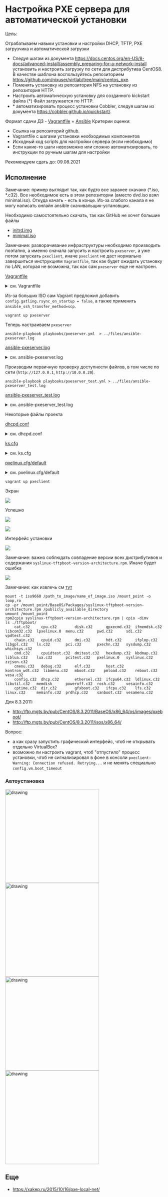 # Настройка PXE сервера для автоматической установки

Цель:

Отрабатываем навыки установки и настройки DHCP, TFTP, PXE загрузчика и автоматической загрузки

* Следуя шагам из документа https://docs.centos.org/en-US/8-docs/advanced-install/assembly_preparing-for-a-network-install установить и настроить загрузку по сети для дистрибутива CentOS8. В качестве шаблона воспользуйтесь репозиторием https://github.com/nixuser/virtlab/tree/main/centos_pxe.
* Поменять установку из репозитория NFS на установку из репозитория HTTP.
* Настроить автоматическую установку для созданного kickstart файла (*) Файл загружается по HTTP.
* \* автоматизировать процесс установки Cobbler, cледуя шагам из документа https://cobbler.github.io/quickstart/.

Формат сдачи ДЗ - [Vagrantfile](./027_tobe/vm/Vagrantfile) + [Ansible](./027_tobe/ansible/roles/pxeserver/tasks/main.yml)
Критерии оценки:

* Ссылка на репозиторий github.
* Vagrantfile с шагами установки необходимых компонентов
* Исходный код scripts для настройки сервера (если необходимо)
* Если какие-то шаги невозможно или сложно автоматизировать, то инструкции по ручным шагам для настройки

Рекомендуем сдать до: 09.08.2021

##  Исполнение
Замечание: пример выглядит так, как будто все заранее скачано (*.iso, *.c32). Все необходимое есть в этом репозитории (вместо dvd.iso взял minimal.iso). Откуда качать - есть в конце. Из-за слабого канала я не могу написать онлайн ansible скачивальщик-установщик. 

Необходимо самостоятельно скачать, так как GitHub не хочет большие файлы
* [initrd.img](http://ftp.mgts.by/pub/CentOS/8.3.2011/BaseOS/x86_64/os/images/pxeboot/initrd.img)
* [minimal.iso](http://ftp.mgts.by/pub/CentOS/8.3.2011/isos/x86_64/CentOS-8.3.2011-x86_64-minimal.iso)

Замечание: разворачивание инфраструктуры необходимо производить поэтапно, а именно сначала запусить и настроить `pxeserver`, а уже потом запускать `pxeclient`, иначе `pxeclient` не даст нормально завершиться инструкциям `Vagrantfile`, так как будет ожидать установку по LAN, которая не возможна, так как сам `pxeserver` еще не настроен.

[Vagrantfile](./027_tobe/vm/Vagrantfile)

<details><summary>см. Vagrantfile</summary>

```properties
# -*- mode: ruby -*-
# vi: set ft=ruby :

Vagrant.configure("2") do |config|

    config.vm.define "pxeserver" do |server|
        config.vm.box = 'centos/8.3'
        config.vm.box_url = 'https://cloud.centos.org/centos/8/x86_64/images/CentOS-8-Vagrant-8.3.2011-20201204.2.x86_64.vagrant-virtualbox.box'
        config.vm.box_download_checksum = 'fee51a026c1caa9d88a8c74f09352ef4b7606952285cdf2888ea062a8eee499f'
        config.vm.box_download_checksum_type = 'sha256'
        config.gatling.rsync_on_startup = false

        server.vm.host_name = 'pxeserver'
        server.vm.network :private_network,
                         ip: "10.0.0.20",
                         virtualbox__intnet: 'pxenet'

        # server.vm.network "forwarded_port", guest: 80, host: 8081

        server.vm.provider "virtualbox" do |vb|
            vb.memory = "1024"
            vb.customize ["modifyvm", :id, "--natdnshostresolver1", "on"]
        end

        # config.vm.network "forwarded_port", guest: 80, host: 8888

        # ENABLE to setup PXE
        # server.vm.provision "shell",
        #  name: "Setup PXE server",
        #  path: "setup_pxe.sh"
        # end
    end

    # Cent OS 8.2
    # config used from this
    # https://github.com/eoli3n/vagrant-pxe/blob/master/client/Vagrantfile
    config.vm.define "pxeclient" do |pxeclient|
        pxeclient.vm.box = 'centos/7'                       # <------ изначально стоит Сentos 7
        pxeclient.vm.host_name = 'pxeclient'
        pxeclient.vm.network :private_network, ip: "10.0.0.21"
        pxeclient.vm.provider :virtualbox do |vb|
            vb.memory = "2048"
            vb.customize ["modifyvm", :id, "--natdnshostresolver1", "on"]
            vb.customize [
                'modifyvm', :id,
                '--nic1', 'intnet',
                '--intnet1', 'pxenet',
                '--nic2', 'nat',
                '--boot1', 'net',
                '--boot2', 'none',
                '--boot3', 'none',
                '--boot4', 'none'
            ]
        end
    end

end

```

</details>


Из-за больших ISO сам Vagrant предложил добавить `config.gatling.rsync_on_startup = false`, а также применить `ansible_ssh_transfer_method=scp`.

```shell
vagrant up pxeserver
```

Теперь настраиваем `pxeserver`

```shell
ansible-playbook playbooks/pxeserver.yml  > ../files/ansible-pxeserver.log 
```

[ansible-pxeserver.log ](./027_tobe/files/ansible-pxeserver.log)

<details><summary>см. ansible-pxeserver.log</summary>

```properties

PLAY [Playbook of "PXE server"] ************************************************

TASK [Gathering Facts] *********************************************************
ok: [pxeserver]

TASK [../roles/pxeserver : Install EPEL Repo package from standart repo] *******
changed: [pxeserver]

TASK [../roles/pxeserver : Install DHCP-server] ********************************
changed: [pxeserver]

TASK [../roles/pxeserver : Install tftp-server] ********************************
changed: [pxeserver]

TASK [../roles/pxeserver : Install nginx] **************************************
changed: [pxeserver]

TASK [../roles/pxeserver : Configure nginx] ************************************
changed: [pxeserver]

TASK [../roles/pxeserver : Firewall and SELinix configure] *********************
changed: [pxeserver]

TASK [../roles/pxeserver : Burn /etc/dhcp/dhcpd.conf] **************************
changed: [pxeserver]

TASK [../roles/pxeserver : Create directories] *********************************
changed: [pxeserver] => (item=/usr/share/nginx/html/images/CentOS-8)
changed: [pxeserver] => (item=/usr/share/nginx/html/pxelinux.cfg)
changed: [pxeserver] => (item=/usr/share/nginx/html/cfg)

TASK [../roles/pxeserver : Burn files from syslinux-tftpboot-6.04-4.el8.noarch.rpm] ***
changed: [pxeserver] => (item=ldlinux.c32)
changed: [pxeserver] => (item=libcom32.c32)
changed: [pxeserver] => (item=libmenu.c32)
changed: [pxeserver] => (item=libutil.c32)
changed: [pxeserver] => (item=menu.c32)
changed: [pxeserver] => (item=pxelinux.0)
changed: [pxeserver] => (item=vesamenu.c32)

TASK [../roles/pxeserver : Burn pxelinux.cfg/default] **************************
changed: [pxeserver]

TASK [../roles/pxeserver : Burn initrd.img and vmlinuz] ************************
changed: [pxeserver] => (item=initrd.img)
changed: [pxeserver] => (item=vmlinuz)
changed: [pxeserver] => (item=minimal.iso)

TASK [../roles/pxeserver : Mount `minimal.iso`] ********************************
changed: [pxeserver]

TASK [../roles/pxeserver : Burn ks.cfg] ****************************************
changed: [pxeserver]

RUNNING HANDLER [../roles/pxeserver : systemctl-restart-dhcpd] *****************
changed: [pxeserver]

RUNNING HANDLER [../roles/pxeserver : start nginx] *****************************
changed: [pxeserver]

RUNNING HANDLER [../roles/pxeserver : restart nginx] ***************************
changed: [pxeserver]

PLAY RECAP *********************************************************************
pxeserver                  : ok=17   changed=16   unreachable=0    failed=0    skipped=0    rescued=0    ignored=0   


```

</details>


Производим первичную проверку доступности файлов, в том числе по сети (`http://127.0.0.1`, `http://10.0.0.20`).

```shell
ansible-playbook playbooks/pxeserver_test.yml > ../files/ansible-pxeserver_test.log
```

[ansible-pxeserver_test.log](./027_tobe/files/ansible-pxeserver_test.log)

<details><summary>см. ansible-pxeserver_test.log</summary>

```properties

PLAY [Playbook of "PXE server"] ************************************************

TASK [Gathering Facts] *********************************************************
ok: [pxeserver]

TASK [../roles/pxeserver_test : check files available at local] ****************
changed: [pxeserver] => (item=/usr/share/nginx/html/pxelinux.0)
changed: [pxeserver] => (item=/usr/share/nginx/html/libutil.c32)
changed: [pxeserver] => (item=/usr/share/nginx/html/menu.c32)
changed: [pxeserver] => (item=/usr/share/nginx/html/libmenu.c32)
changed: [pxeserver] => (item=/usr/share/nginx/html/ldlinux.c32)
changed: [pxeserver] => (item=/usr/share/nginx/html/vesamenu.c32)
changed: [pxeserver] => (item=/usr/share/nginx/html/exports)
changed: [pxeserver] => (item=/usr/share/nginx/html/pxelinux.cfg/default)
changed: [pxeserver] => (item=/usr/share/nginx/html/centos8-install/LICENSE)
changed: [pxeserver] => (item=/usr/share/nginx/html/cfg/ks.cfg)
changed: [pxeserver] => (item=/usr/share/nginx/html/images/CentOS-8/initrd.img)
changed: [pxeserver] => (item=/usr/share/nginx/html/images/CentOS-8/vmlinuz)

TASK [../roles/pxeserver_test : check pages available on http://127.0.0.1/] ****
ok: [pxeserver] => (item=pxelinux.0)
ok: [pxeserver] => (item=libutil.c32)
ok: [pxeserver] => (item=menu.c32)
ok: [pxeserver] => (item=libmenu.c32)
ok: [pxeserver] => (item=ldlinux.c32)
ok: [pxeserver] => (item=vesamenu.c32)
ok: [pxeserver] => (item=exports)
ok: [pxeserver] => (item=pxelinux.cfg/default)
ok: [pxeserver] => (item=centos8-install/LICENSE)
ok: [pxeserver] => (item=cfg/ks.cfg)
ok: [pxeserver] => (item=images/CentOS-8/initrd.img)
ok: [pxeserver] => (item=images/CentOS-8/vmlinuz)

TASK [../roles/pxeserver_test : check pages available on http://10.0.0.20/] ****
ok: [pxeserver] => (item=pxelinux.0)
ok: [pxeserver] => (item=libutil.c32)
ok: [pxeserver] => (item=menu.c32)
ok: [pxeserver] => (item=libmenu.c32)
ok: [pxeserver] => (item=ldlinux.c32)
ok: [pxeserver] => (item=vesamenu.c32)
ok: [pxeserver] => (item=exports)
ok: [pxeserver] => (item=pxelinux.cfg/default)
ok: [pxeserver] => (item=centos8-install/LICENSE)
ok: [pxeserver] => (item=cfg/ks.cfg)
ok: [pxeserver] => (item=images/CentOS-8/initrd.img)
ok: [pxeserver] => (item=images/CentOS-8/vmlinuz)

TASK [../roles/pxeserver_test : check files content] ***************************
changed: [pxeserver] => (item=/usr/share/nginx/html/exports)
changed: [pxeserver] => (item=/usr/share/nginx/html/pxelinux.cfg/default)
changed: [pxeserver] => (item=/usr/share/nginx/html/cfg/ks.cfg)

TASK [../roles/pxeserver_test : check files content] ***************************
ok: [pxeserver] => (item={'cmd': ['/bin/cat', '/usr/share/nginx/html/exports'], 'stdout': 'http://10.0.0.20//centos8-install *(ro)', 'stderr': '', 'rc': 0, 'start': '2021-08-26 21:20:23.062824', 'end': '2021-08-26 21:20:23.074046', 'delta': '0:00:00.011222', 'changed': True, 'invocation': {'module_args': {'_raw_params': '/bin/cat /usr/share/nginx/html/exports', '_uses_shell': False, 'warn': False, 'stdin_add_newline': True, 'strip_empty_ends': True, 'argv': None, 'chdir': None, 'executable': None, 'creates': None, 'removes': None, 'stdin': None}}, 'stdout_lines': ['http://10.0.0.20//centos8-install *(ro)'], 'stderr_lines': [], 'failed': False, 'item': '/usr/share/nginx/html/exports', 'ansible_loop_var': 'item'}) => {
    "msg": [
        "http://10.0.0.20//centos8-install *(ro)"
    ]
}
ok: [pxeserver] => (item={'cmd': ['/bin/cat', '/usr/share/nginx/html/pxelinux.cfg/default'], 'stdout': '\ndefault menu\nprompt 0\ntimeout 600\n\nMENU TITLE PXE setup over HTTP\n\nLABEL linux\n  menu label ^Install system\n  menu default\n  kernel images/CentOS-8/vmlinuz\n  append initrd=images/CentOS-8/initrd.img ip=enp0s3:dhcp inst.repo=http://10.0.0.20/centos8-install\nLABEL linux-auto\n  menu label ^Auto install system\n  kernel images/CentOS-8/vmlinuz\n  append initrd=images/CentOS-8/initrd.img ip=enp0s3:dhcp inst.ks=http://10.0.0.20/cfg/ks.cfg inst.repo=http://10.0.0.20/centos8-install\nLABEL vesa\n  menu label Install system with ^basic video driver\n  kernel images/CentOS-8/vmlinuz\n  append initrd=images/CentOS-8/initrd.img ip=dhcp inst.xdriver=vesa nomodeset\nLABEL rescue\n  menu label ^Rescue installed system\n  kernel images/CentOS-8/vmlinuz\n  append initrd=images/CentOS-8/initrd.img rescue\nLABEL local\n  menu label Boot from ^local drive\n  localboot 0xffff', 'stderr': '', 'rc': 0, 'start': '2021-08-26 21:20:23.781266', 'end': '2021-08-26 21:20:23.788257', 'delta': '0:00:00.006991', 'changed': True, 'invocation': {'module_args': {'_raw_params': '/bin/cat /usr/share/nginx/html/pxelinux.cfg/default', '_uses_shell': False, 'warn': False, 'stdin_add_newline': True, 'strip_empty_ends': True, 'argv': None, 'chdir': None, 'executable': None, 'creates': None, 'removes': None, 'stdin': None}}, 'stdout_lines': ['', 'default menu', 'prompt 0', 'timeout 600', '', 'MENU TITLE PXE setup over HTTP', '', 'LABEL linux', '  menu label ^Install system', '  menu default', '  kernel images/CentOS-8/vmlinuz', '  append initrd=images/CentOS-8/initrd.img ip=enp0s3:dhcp inst.repo=http://10.0.0.20/centos8-install', 'LABEL linux-auto', '  menu label ^Auto install system', '  kernel images/CentOS-8/vmlinuz', '  append initrd=images/CentOS-8/initrd.img ip=enp0s3:dhcp inst.ks=http://10.0.0.20/cfg/ks.cfg inst.repo=http://10.0.0.20/centos8-install', 'LABEL vesa', '  menu label Install system with ^basic video driver', '  kernel images/CentOS-8/vmlinuz', '  append initrd=images/CentOS-8/initrd.img ip=dhcp inst.xdriver=vesa nomodeset', 'LABEL rescue', '  menu label ^Rescue installed system', '  kernel images/CentOS-8/vmlinuz', '  append initrd=images/CentOS-8/initrd.img rescue', 'LABEL local', '  menu label Boot from ^local drive', '  localboot 0xffff'], 'stderr_lines': [], 'failed': False, 'item': '/usr/share/nginx/html/pxelinux.cfg/default', 'ansible_loop_var': 'item'}) => {
    "msg": [
        "",
        "default menu",
        "prompt 0",
        "timeout 600",
        "",
        "MENU TITLE PXE setup over HTTP",
        "",
        "LABEL linux",
        "  menu label ^Install system",
        "  menu default",
        "  kernel images/CentOS-8/vmlinuz",
        "  append initrd=images/CentOS-8/initrd.img ip=enp0s3:dhcp inst.repo=http://10.0.0.20/centos8-install",
        "LABEL linux-auto",
        "  menu label ^Auto install system",
        "  kernel images/CentOS-8/vmlinuz",
        "  append initrd=images/CentOS-8/initrd.img ip=enp0s3:dhcp inst.ks=http://10.0.0.20/cfg/ks.cfg inst.repo=http://10.0.0.20/centos8-install",
        "LABEL vesa",
        "  menu label Install system with ^basic video driver",
        "  kernel images/CentOS-8/vmlinuz",
        "  append initrd=images/CentOS-8/initrd.img ip=dhcp inst.xdriver=vesa nomodeset",
        "LABEL rescue",
        "  menu label ^Rescue installed system",
        "  kernel images/CentOS-8/vmlinuz",
        "  append initrd=images/CentOS-8/initrd.img rescue",
        "LABEL local",
        "  menu label Boot from ^local drive",
        "  localboot 0xffff"
    ]
}
ok: [pxeserver] => (item={'cmd': ['/bin/cat', '/usr/share/nginx/html/cfg/ks.cfg'], 'stdout': '#version=RHEL8\nignoredisk --only-use=sda\nautopart --type=lvm\n# Partition clearing information\nclearpart --all --initlabel --drives=sda\n# Use graphical install\ngraphical\n# Keyboard layouts\nkeyboard --vckeymap=us --xlayouts=\'us\'\n# System language\nlang en_US.UTF-8\n#repo\n#url --url=http://ftp.mgts.by/pub/CentOS/${centos_version}/BaseOS/x86_64/os/\n# Network information\nnetwork  --bootproto=dhcp --device=enp0s3 --ipv6=auto --activate\nnetwork  --bootproto=dhcp --device=enp0s8 --onboot=off --ipv6=auto --activate\nnetwork  --hostname=localhost.localdomain\n# Root password\nrootpw --iscrypted $6$g4WYvaAf1mNKnqjY$w2MtZxP/Yj6MYQOhPXS2rJlYT200DcBQC5KGWQ8gG32zASYYLUzoONIYVdRAr4tu/GbtB48.dkif.1f25pqeh.\n# Run the Setup Agent on first boot\nfirstboot --enable\n# Do not configure the X Window System\nskipx\n# System services\nservices --enabled="chronyd"\n# System timezone\ntimezone America/New_York --isUtc\nuser --groups=wheel --name=val --password=$6$ihX1bMEoO3TxaCiL$OBDSCuY.EpqPmkFmMPVvI3JZlCVRfC4Nw6oUoPG0RGuq2g5BjQBKNboPjM44.0lJGBc7OdWlL17B3qzgHX2v// --iscrypted --gecos="val"\n%packages\n@^minimal-environment\nkexec-tools\n%end\n%addon com_redhat_kdump --enable --reserve-mb=\'auto\'\n%end\n%anaconda\npwpolicy root --minlen=6 --minquality=1 --notstrict --nochanges --notempty\npwpolicy user --minlen=6 --minquality=1 --notstrict --nochanges --emptyok\npwpolicy luks --minlen=6 --minquality=1 --notstrict --nochanges --notempty\n%end', 'stderr': '', 'rc': 0, 'start': '2021-08-26 21:20:24.487692', 'end': '2021-08-26 21:20:24.494443', 'delta': '0:00:00.006751', 'changed': True, 'invocation': {'module_args': {'_raw_params': '/bin/cat /usr/share/nginx/html/cfg/ks.cfg', '_uses_shell': False, 'warn': False, 'stdin_add_newline': True, 'strip_empty_ends': True, 'argv': None, 'chdir': None, 'executable': None, 'creates': None, 'removes': None, 'stdin': None}}, 'stdout_lines': ['#version=RHEL8', 'ignoredisk --only-use=sda', 'autopart --type=lvm', '# Partition clearing information', 'clearpart --all --initlabel --drives=sda', '# Use graphical install', 'graphical', '# Keyboard layouts', "keyboard --vckeymap=us --xlayouts='us'", '# System language', 'lang en_US.UTF-8', '#repo', '#url --url=http://ftp.mgts.by/pub/CentOS/${centos_version}/BaseOS/x86_64/os/', '# Network information', 'network  --bootproto=dhcp --device=enp0s3 --ipv6=auto --activate', 'network  --bootproto=dhcp --device=enp0s8 --onboot=off --ipv6=auto --activate', 'network  --hostname=localhost.localdomain', '# Root password', 'rootpw --iscrypted $6$g4WYvaAf1mNKnqjY$w2MtZxP/Yj6MYQOhPXS2rJlYT200DcBQC5KGWQ8gG32zASYYLUzoONIYVdRAr4tu/GbtB48.dkif.1f25pqeh.', '# Run the Setup Agent on first boot', 'firstboot --enable', '# Do not configure the X Window System', 'skipx', '# System services', 'services --enabled="chronyd"', '# System timezone', 'timezone America/New_York --isUtc', 'user --groups=wheel --name=val --password=$6$ihX1bMEoO3TxaCiL$OBDSCuY.EpqPmkFmMPVvI3JZlCVRfC4Nw6oUoPG0RGuq2g5BjQBKNboPjM44.0lJGBc7OdWlL17B3qzgHX2v// --iscrypted --gecos="val"', '%packages', '@^minimal-environment', 'kexec-tools', '%end', "%addon com_redhat_kdump --enable --reserve-mb='auto'", '%end', '%anaconda', 'pwpolicy root --minlen=6 --minquality=1 --notstrict --nochanges --notempty', 'pwpolicy user --minlen=6 --minquality=1 --notstrict --nochanges --emptyok', 'pwpolicy luks --minlen=6 --minquality=1 --notstrict --nochanges --notempty', '%end'], 'stderr_lines': [], 'failed': False, 'item': '/usr/share/nginx/html/cfg/ks.cfg', 'ansible_loop_var': 'item'}) => {
    "msg": [
        "#version=RHEL8",
        "ignoredisk --only-use=sda",
        "autopart --type=lvm",
        "# Partition clearing information",
        "clearpart --all --initlabel --drives=sda",
        "# Use graphical install",
        "graphical",
        "# Keyboard layouts",
        "keyboard --vckeymap=us --xlayouts='us'",
        "# System language",
        "lang en_US.UTF-8",
        "#repo",
        "#url --url=http://ftp.mgts.by/pub/CentOS/${centos_version}/BaseOS/x86_64/os/",
        "# Network information",
        "network  --bootproto=dhcp --device=enp0s3 --ipv6=auto --activate",
        "network  --bootproto=dhcp --device=enp0s8 --onboot=off --ipv6=auto --activate",
        "network  --hostname=localhost.localdomain",
        "# Root password",
        "rootpw --iscrypted $6$g4WYvaAf1mNKnqjY$w2MtZxP/Yj6MYQOhPXS2rJlYT200DcBQC5KGWQ8gG32zASYYLUzoONIYVdRAr4tu/GbtB48.dkif.1f25pqeh.",
        "# Run the Setup Agent on first boot",
        "firstboot --enable",
        "# Do not configure the X Window System",
        "skipx",
        "# System services",
        "services --enabled=\"chronyd\"",
        "# System timezone",
        "timezone America/New_York --isUtc",
        "user --groups=wheel --name=val --password=$6$ihX1bMEoO3TxaCiL$OBDSCuY.EpqPmkFmMPVvI3JZlCVRfC4Nw6oUoPG0RGuq2g5BjQBKNboPjM44.0lJGBc7OdWlL17B3qzgHX2v// --iscrypted --gecos=\"val\"",
        "%packages",
        "@^minimal-environment",
        "kexec-tools",
        "%end",
        "%addon com_redhat_kdump --enable --reserve-mb='auto'",
        "%end",
        "%anaconda",
        "pwpolicy root --minlen=6 --minquality=1 --notstrict --nochanges --notempty",
        "pwpolicy user --minlen=6 --minquality=1 --notstrict --nochanges --emptyok",
        "pwpolicy luks --minlen=6 --minquality=1 --notstrict --nochanges --notempty",
        "%end"
    ]
}

PLAY RECAP *********************************************************************
pxeserver                  : ok=6    changed=2    unreachable=0    failed=0    skipped=0    rescued=0    ignored=0   


```

</details>


Некоторые файлы проекта

[dhcpd.conf](./027_tobe/ansible/roles/pxeserver/files/etc/dhcp/dhcpd.conf)

<details><summary>см. dhcpd.conf</summary>

```properties
option space pxelinux;
option pxelinux.magic code 208 = string;
option pxelinux.configfile code 209 = text;
option pxelinux.pathprefix code 210 = text;
option pxelinux.reboottime code 211 = unsigned integer 32;
option architecture-type code 93 = unsigned integer 16;

subnet 10.0.0.0 netmask 255.255.255.0 {
	#option routers 10.0.0.254;
	range 10.0.0.100 10.0.0.120;

	class "pxeclients" {
	  match if substring (option vendor-class-identifier, 0, 9) = "PXEClient";
	  next-server 10.0.0.20;

	  if option architecture-type = 00:07 {
	    filename "uefi/shim.efi";
      } else {
        #  filename "pxelinux/pxelinux.0";
	    filename "http://10.0.0.20/pxelinux.0";
	  }
	}
}
```

</details>


[ks.cfg](./027_tobe/ansible/roles/pxeserver/files/home/vagrant/cfg/ks.cfg)

<details><summary>см. ks.cfg</summary>

```properties
#version=RHEL8
ignoredisk --only-use=sda
autopart --type=lvm
# Partition clearing information
clearpart --all --initlabel --drives=sda
# Use graphical install
graphical
# Keyboard layouts
keyboard --vckeymap=us --xlayouts='us'
# System language
lang en_US.UTF-8
#repo
#url --url=http://ftp.mgts.by/pub/CentOS/${centos_version}/BaseOS/x86_64/os/
# Network information
network  --bootproto=dhcp --device=enp0s3 --ipv6=auto --activate
network  --bootproto=dhcp --device=enp0s8 --onboot=off --ipv6=auto --activate
network  --hostname=localhost.localdomain
# Root password
rootpw --iscrypted $6$g4WYvaAf1mNKnqjY$w2MtZxP/Yj6MYQOhPXS2rJlYT200DcBQC5KGWQ8gG32zASYYLUzoONIYVdRAr4tu/GbtB48.dkif.1f25pqeh.
# Run the Setup Agent on first boot
firstboot --enable
# Do not configure the X Window System
skipx
# System services
services --enabled="chronyd"
# System timezone
timezone America/New_York --isUtc
user --groups=wheel --name=val --password=$6$ihX1bMEoO3TxaCiL$OBDSCuY.EpqPmkFmMPVvI3JZlCVRfC4Nw6oUoPG0RGuq2g5BjQBKNboPjM44.0lJGBc7OdWlL17B3qzgHX2v// --iscrypted --gecos="val"
%packages
@^minimal-environment
kexec-tools
%end
%addon com_redhat_kdump --enable --reserve-mb='auto'
%end
%anaconda
pwpolicy root --minlen=6 --minquality=1 --notstrict --nochanges --notempty
pwpolicy user --minlen=6 --minquality=1 --notstrict --nochanges --emptyok
pwpolicy luks --minlen=6 --minquality=1 --notstrict --nochanges --notempty
%end
```

</details>


[pxelinux.cfg/default](./027_tobe/ansible/roles/pxeserver/files/var/lib/tftpboot/pxelinux/pxelinux.cfg/default)

<details><summary>см. pxelinux.cfg/default</summary>

```properties

default menu
prompt 0
timeout 600

MENU TITLE PXE setup over HTTP

LABEL linux
  menu label ^Install system
  menu default
  kernel images/CentOS-8/vmlinuz
  append initrd=images/CentOS-8/initrd.img ip=enp0s3:dhcp inst.repo=http://10.0.0.20/centos8-install
LABEL linux-auto
  menu label ^Auto install system
  kernel images/CentOS-8/vmlinuz
  append initrd=images/CentOS-8/initrd.img ip=enp0s3:dhcp inst.ks=http://10.0.0.20/cfg/ks.cfg inst.repo=http://10.0.0.20/centos8-install
LABEL vesa
  menu label Install system with ^basic video driver
  kernel images/CentOS-8/vmlinuz
  append initrd=images/CentOS-8/initrd.img ip=dhcp inst.xdriver=vesa nomodeset
LABEL rescue
  menu label ^Rescue installed system
  kernel images/CentOS-8/vmlinuz
  append initrd=images/CentOS-8/initrd.img rescue
LABEL local
  menu label Boot from ^local drive
  localboot 0xffff
```

</details>


```shell
vagrant up pxeclient
```

Экран 

![](./027_tobe/files/001.png)

Успешно 

![](./027_tobe/files/002.1.png)

![](./027_tobe/files/002.2.png)

Интерфейс установки

![](./027_tobe/files/004.png)

Замечание: важно соблюдать совпадение версии всех дистрибутивов и содержания `syslinux-tftpboot-version-architecture.rpm`. Иначе будет ошибка

![](./027_tobe/files/003.png)

Замечание: как извлечь см [тут](https://docs.centos.org/en-US/8-docs/advanced-install/assembly_preparing-for-a-network-install/)

```shell
mount -t iso9660 /path_to_image/name_of_image.iso /mount_point -o loop,ro
cp -pr /mount_point/BaseOS/Packages/syslinux-tftpboot-version-architecture.rpm /publicly_available_directory
umount /mount_point
rpm2cpio syslinux-tftpboot-version-architecture.rpm | cpio -dimv
ls ./tftpboot/
    cat.c32     cpu.c32        disk.c32      gpxecmd.c32  ifmemdsk.c32     libcom32.c32  lpxelinux.0  menu.c32      pwd.c32      sdi.c32       vpdtest.c32
    chain.c32   cpuid.c32      dmi.c32       hdt.c32      ifplop.c32       libgpl.c32    ls.c32       pci.c32       pxechn.c32   sysdump.c32   whichsys.c32
    cmd.c32     cpuidtest.c32  dmitest.c32   hexdump.c32  kbdmap.c32       liblua.c32    lua.c32      pcitest.c32   pxelinux.0   syslinux.c32  zzjson.c32
    cmenu.c32   debug.c32      elf.c32       host.c32     kontron_wdt.c32  libmenu.c32   mboot.c32    pmload.c32    reboot.c32   vesa.c32
    config.c32  dhcp.c32       ethersel.c32  ifcpu64.c32  ldlinux.c32      libutil.c32   memdisk      poweroff.c32  rosh.c32     vesainfo.c32
    cptime.c32  dir.c32        gfxboot.c32   ifcpu.c32    lfs.c32          linux.c32     meminfo.c32  prdhcp.c32    sanboot.c32  vesamenu.c32

```
Для 8.3.2011:
* http://ftp.mgts.by/pub/CentOS/8.3.2011/BaseOS/x86_64/os/images/pxeboot/
* http://ftp.mgts.by/pub/CentOS/8.3.2011/isos/x86_64/

Вопрос:

* а как сразу запустить графический интерфейс, чтоб не открывать отдельно VirtualBox?
* возможно ли настроить vagrant, чтоб "отпустило" процесс установки, чтоб не сигнализировал в фоне в консоли `pxeclient: Warning: Connection refused. Retrying...` и не менять специально `config.vm.boot_timeout`
### Автоустановка

<img src="./027_tobe/files/010.png" alt="drawing" width="300"/>

<img src="./027_tobe/files/011.png" alt="drawing" width="300"/>

<img src="./027_tobe/files/012.png" alt="drawing" width="300"/>

<img src="./027_tobe/files/013.png" alt="drawing" width="300"/>

## Еще

* https://xakep.ru/2015/10/16/pxe-local-net/